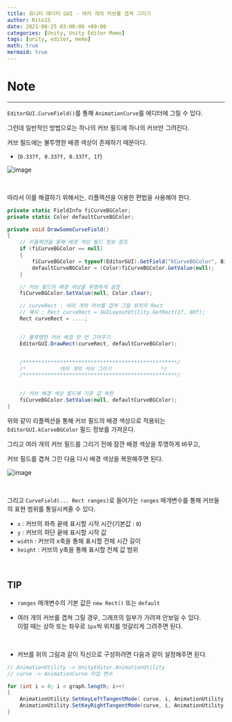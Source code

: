 ```yaml
---
title: 유니티 에디터 GUI - 여러 개의 커브를 겹쳐 그리기
author: Rito15
date: 2021-08-25 03:00:00 +09:00
categories: [Unity, Unity Editor Memo]
tags: [unity, editor, memo]
math: true
mermaid: true
---
```


# Note
---

`EditorGUI.CurveField()`를 통해 `AnimationCurve`를 에디터에 그릴 수 있다.

그런데 일반적인 방법으로는 하나의 커브 필드에 하나의 커브만 그려진다.

커브 필드에는 불투명한 배경 색상이 존재하기 때문이다.

- (`0.337f, 0.337f, 0.337f, 1f`)

![image](https://user-images.githubusercontent.com/42164422/130670590-951e34c7-e4a5-402c-a78e-87fa61552441.png)

<br>

따라서 이를 해결하기 위해서는, 리플렉션을 이용한 편법을 사용해야 한다.

```cs
private static FieldInfo fiCurveBGColor;
private static Color defaultCurveBGColor;

private void DrawSomeCurveField()
{
    // 리플렉션을 통해 배경 색상 필드 정보 참조
    if (fiCurveBGColor == null)
    {
        fiCurveBGColor = typeof(EditorGUI).GetField("kCurveBGColor", BindingFlags.Static | BindingFlags.NonPublic);
        defaultCurveBGColor = (Color)fiCurveBGColor.GetValue(null);
    }

    // 커브 필드의 배경 색상을 투명하게 설정
    fiCurveBGColor.SetValue(null, Color.clear);

    // curveRect : 여러 개의 커브를 겹쳐 그릴 위치의 Rect
    // 예시 : Rect curveRect = GUILayoutUtility.GetRect(1f, 80f);
    Rect curveRect = ....;


    // 불투명한 커브 배경 한 번 그려주기
    EditorGUI.DrawRect(curveRect, defaultCurveBGColor);


    /**************************************************/
    /*           여러 개의 커브 그리기                */
    /**************************************************/


    // 커브 배경 색상 필드에 기존 값 복원
    fiCurveBGColor.SetValue(null, defaultCurveBGColor);
}
```

위와 같이 리플렉션을 통해 커브 필드의 배경 색상으로 적용되는 `EditorGUI.kCurveBGColor` 필드 정보를 가져온다.

그리고 여러 개의 커브 필드를 그리기 전에 잠깐 배경 색상을 투명하게 바꾸고,

커브 필드를 겹쳐 그린 다음 다시 배경 색상을 복원해주면 된다.

![image](https://user-images.githubusercontent.com/42164422/130672171-bbfddb47-28a9-4f53-9d37-d7b35f783ad9.png)

<br>

그리고  `CurveField(... Rect ranges)`로 들어가는 `ranges` 매개변수를 통해 커브들의 표현 범위를 통일시켜줄 수 있다.

- `x` : 커브의 좌측 끝에 표시할 시작 시간(기본값 : `0`)
- `y` : 커브의 하단 끝에 표시할 시작 값
- `width` : 커브의 x축을 통해 표시할 전체 시간 길이
- `height` : 커브의 y축을 통해 표시할 전체 값 범위

<br>

## **TIP**

- `ranges` 매개변수의 기본 값은 `new Rect()` 또는 `default`

- 여러 개의 커브를 겹쳐 그릴 경우, 그래프의 일부가 가려져 안보일 수 있다.<br>
  이럴 때는 상하 또는 좌우로 `1px`씩 위치를 엇갈리게 그려주면 된다.

<br>

- 커브를 위의 그림과 같이 직선으로 구성하려면 다음과 같이 설정해주면 된다.

```cs
// AnimationUtility -> UnityEditor.AnimationUtility
// curve -> AnimationCurve 타입 변수

for (int i = 0; i < graph.length; i++)
{
    AnimationUtility.SetKeyLeftTangentMode( curve, i, AnimationUtility.TangentMode.Linear);
    AnimationUtility.SetKeyRightTangentMode(curve, i, AnimationUtility.TangentMode.Linear);
}
```

